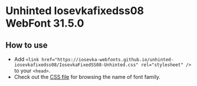 # Unhinted Iosevkafixedss08 WebFont 31.5.0

## How to use

- Add `<link href="https://iosevka-webfonts.github.io/unhinted-iosevkafixedss08/IosevkaFixedSS08-Unhinted.css" rel="stylesheet" />` to your `<head>`.
- Check out the [CSS file](./IosevkaFixedSS08-Unhinted.css) for browsing the name of font family.
